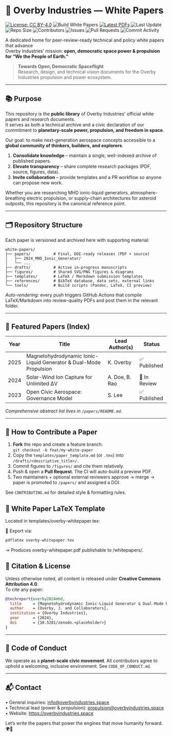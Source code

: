 # 📄 Overby Industries — White Papers

[![License: CC BY-4.0](https://img.shields.io/badge/License-CC%20BY%204.0-lightgrey.svg)](LICENSE)
![Build White Papers](https://github.com/Overby-Industries/whitepapers/actions/workflows/latex-build.yml/badge.svg)
[![Latest PDFs](https://img.shields.io/badge/download-latest%20papers-blue)](https://github.com/Overby-Industries/whitepapers/tree/main/whitepapers/dist)
![Last Update](https://img.shields.io/github/last-commit/Overby-Industries/whitepapers)
![Repo Size](https://img.shields.io/github/repo-size/Overby-Industries/whitepapers)
![Contributors](https://img.shields.io/github/contributors/Overby-Industries/whitepapers)
![Issues](https://img.shields.io/github/issues-raw/Overby-Industries/whitepapers)
![Pull Requests](https://img.shields.io/github/issues-pr-raw/Overby-Industries/whitepapers)
![Commit Activity](https://img.shields.io/github/commit-activity/m/Overby-Industries/whitepapers)

A dedicated home for peer-review-ready technical and policy white papers that advance  
Overby Industries’ mission: **open, democratic space power & propulsion for “We the People of Earth.”**
> **Towards Open, Democratic Spaceflight**  
> Research, design, and technical vision documents for the Overby Industries propulsion and power ecosystem.

---

## 📚 Purpose

This repository is the **public library** of Overby Industries' official white papers and research documents.  
It serves as both a technical archive and a civic declaration of our commitment to **planetary-scale power, propulsion, and freedom in space**.

Our goal: to make next-generation aerospace concepts accessible to a **global community of thinkers, builders, and explorers**.

1. **Consolidate knowledge** – maintain a single, well-indexed archive of published papers.  
2. **Elevate transparency** – share complete research packages (PDF, source, figures, data).  
3. **Invite collaboration** – provide templates and a PR workflow so anyone can propose new work.  

Whether you are researching MHD ionic-liquid generators, atmosphere-breathing electric propulsion, or supply-chain architectures for asteroid outposts, this repository is the canonical reference point.

---

## 🗂️ Repository Structure
Each paper is versioned and archived here with supporting material:

```
white-papers/
├── papers/          # Final, DOI-ready releases (PDF + source)
│   ├── 2024_MHD_Ionic_Generator/
│   └── ...
├── drafts/          # Active in-progress manuscripts
├── figures/         # Shared SVG/PNG figures & diagrams
├── templates/       # LaTeX / Markdown submission templates
├── references/      # BibTeX database, data sets, external links
└── tools/           # Build scripts (Pandoc, LaTeX, CI preview)
```

*Auto-rendering:* every push triggers GitHub Actions that compile LaTeX/Markdown into review-quality PDFs and post them in the relevant folder.

---

## 🚀 Featured Papers (Index)

| Year | Title | Lead Author(s) | Status |
|------|-------|----------------|--------|
| 2025 | Magnetohydrodynamic Ionic-Liquid Generator & Dual-Mode Propulsion | K. Overby | ✅ Published |
| 2024 | Solar-Wind Ion Capture for Unlimited ΔV | A. Doe, B. Rao | 🔄 In Review |
| 2023 | Open Civic Aerospace: Governance Model | S. Lee | ✅ Published |

_Comprehensive abstract list lives in `/papers/README.md`._

---

## 📝 How to Contribute a Paper

1. **Fork** the repo and create a feature branch:  
   `git checkout -b feat/my-white-paper`
2. Copy the `templates/paper_template.md` (or `.tex`) into `/drafts/<descriptive_title>/`.
3. Commit figures to `/figures/` and cite them relatively.
4. Push & open a **Pull Request**. The CI will auto-build a preview PDF.
5. Two maintainers + optional external reviewers approve → merge → paper is promoted to `/papers/` and assigned a DOI.

See `CONTRIBUTING.md` for detailed style & formatting rules.

## 📄 White Paper LaTeX Template
Located in templates/overby-whitepaper.tex:

📌 Export via:

```bash
pdflatex overby-whitepaper.tex
```
→ Produces overby-whitepaper.pdf publishable to /whitepapers/.

## 📑 Citation & License

Unless otherwise noted, all content is released under **Creative Commons Attribution 4.0**.  
To cite any paper:

```bibtex
@techreport{overby2024mhd,
  title     = {Magnetohydrodynamic Ionic-Liquid Generator & Dual-Mode Propulsion},
  author    = {Overby, J. and Collaborators},
  institution = {Overby Industries},
  year      = {2024},
  doi       = {10.5281/zenodo.<placeholder>}
}
```

---

## 🤝 Code of Conduct

We operate as a **planet-scale civic movement**. All contributors agree to uphold a welcoming, inclusive environment. See `CODE_OF_CONDUCT.md`.

---

## 📬 Contact

• General inquiries: info@overbyindustries.space  
• Technical lead (power & propulsion): propulsion@overbyindustries.space  
• Website: https://overbyindustries.space  

Let’s write the papers that power the engines that move humanity forward. 🌍🚀
